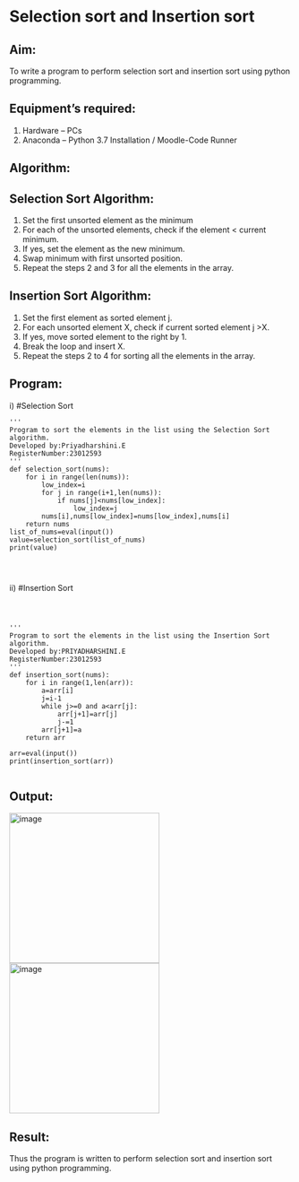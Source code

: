 # Selection sort and Insertion sort
## Aim:
To write a program to perform selection sort and insertion sort using python programming.
## Equipment’s required:
1.	Hardware – PCs
2.	Anaconda – Python 3.7 Installation / Moodle-Code Runner
## Algorithm:
## Selection Sort Algorithm:
1.	Set the first unsorted element as the minimum
2.	For each of the unsorted elements, check if the element < current minimum.
3.	If yes, set the element as the new minimum.
4.	Swap minimum with first unsorted position.
5.	Repeat the steps 2 and 3 for all the elements in the array.
## Insertion Sort Algorithm:
1.	Set the first element as sorted element j.
2.	For each unsorted element X, check if current sorted element j >X.
3.	If yes, move sorted element to the right by 1.
4.	Break the loop and insert X.
5.	Repeat the steps 2 to 4 for sorting all the elements in the array.
## Program:
i)	#Selection Sort
```
''' 
Program to sort the elements in the list using the Selection Sort algorithm.
Developed by:Priyadharshini.E
RegisterNumber:23012593 
'''
def selection_sort(nums):
    for i in range(len(nums)):
        low_index=i
        for j in range(i+1,len(nums)):
            if nums[j]<nums[low_index]:
                low_index=j
        nums[i],nums[low_index]=nums[low_index],nums[i]
    return nums
list_of_nums=eval(input())
value=selection_sort(list_of_nums)
print(value)




```
ii)	#Insertion Sort
```



''' 
Program to sort the elements in the list using the Insertion Sort algorithm.
Developed by:PRIYADHARSHINI.E
RegisterNumber:23012593
'''
def insertion_sort(nums):
    for i in range(1,len(arr)):
        a=arr[i]
        j=i-1
        while j>=0 and a<arr[j]:
            arr[j+1]=arr[j]
            j-=1
        arr[j+1]=a
    return arr
    
arr=eval(input())
print(insertion_sort(arr))


```

## Output:






<img width="268" alt="image" src="https://github.com/EPriyadharshini/Sorting-Algorithm/assets/144870831/69d5e54f-0090-481a-9687-16a380904e32">







<img width="268" alt="image" src="https://github.com/EPriyadharshini/Sorting-Algorithm/assets/144870831/dfb577fc-47cc-4109-9553-0b152512b11c">


## Result:
Thus the program is written to perform selection sort and insertion sort using python programming.
